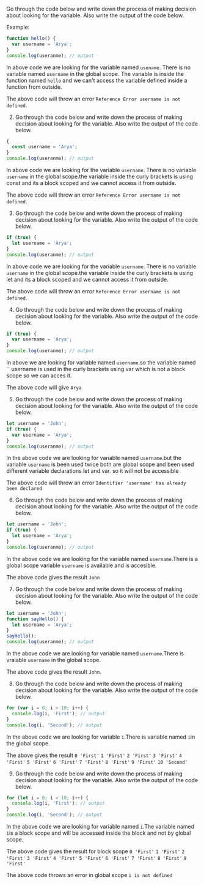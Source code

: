 Go through the code below and write down the process of making decision about looking for the variable. Also write the output of the code below.

Example:

```js
function hello() {
  var username = 'Arya';
}
console.log(useranme); // output
```

In above code we are looking for the variable named `usename`. There is no variable named `username` in the global scope. The variable is inside the function named `hello` and we can't access the variable defined inside a function from outside.

The above code will throw an error `Reference Error username is not defined`.

2. Go through the code below and write down the process of making decision about looking for the variable. Also write the output of the code below.

```js
{
  const username = 'Arya';
}
console.log(useranme); // output
```
In above code we are looking  for the variable `username`. There is no variable `username` in the global scope.the variable inside the curly brackets is using const and its a  block scoped and we cannot access it from outside.

The above code will throw an error `Reference Error username is not defined`.

3. Go through the code below and write down the process of making decision about looking for the variable. Also write the output of the code below.

```js
if (true) {
  let username = 'Arya';
}
console.log(useranme); // output
```
In above code we are looking  for the variable `username`. There is no variable `username` in the global scope.the variable inside the curly brackets is using let and its a block scoped and we cannot access it from outside.

The above code will throw an error `Reference Error username is not defined`.

4. Go through the code below and write down the process of making decision about looking for the variable. Also write the output of the code below.

```js
if (true) {
  var username = 'Arya';
}
console.log(useranme); // output
```
In above we are looking for variable named `username`.so the variable named `` username is used in the curly brackets using var which is not a block scope so we can acces it.

The above code will give `Arya` 

5. Go through the code below and write down the process of making decision about looking for the variable. Also write the output of the code below.

```js
let username = 'John';
if (true) {
  var username = 'Arya';
}
console.log(useranme); // output
```
In the above code we are looking for variable named `username`.but the variable `username` is been used twice both are global scope and been used different variable declarations let and var. so it will not be accessible

The above code will throw an error `Identifier 'username' has already been declared`

6. Go through the code below and write down the process of making decision about looking for the variable. Also write the output of the code below.

```js
let username = 'John';
if (true) {
  let username = 'Arya';
}
console.log(useranme); // output
```
In the above code we are looking for the variable named `username`.There is a global scope variable `username` is available and is accesible.

The above code gives the result `John`

7. Go through the code below and write down the process of making decision about looking for the variable. Also write the output of the code below.

```js
let username = 'John';
function sayHello() {
  let username = 'Arya';
}
sayHello();
console.log(useranme); // output
```
In the above code we are looking for variable named `username`.There is vraiable `username` in the global scope.

The above code gives the result `John`.

8. Go through the code below and write down the process of making decision about looking for the variable. Also write the output of the code below.

```js
for (var i = 0; i < 10; i++) {
  console.log(i, 'First'); // output
}
console.log(i, 'Second'); // output
```
In the above code we are looking for variable `i`.There is variable named `i`in the global scope.

The above gives the result ` 0 'First' `
                           ` 1 'First' `
                           ` 2 'First' `
                           ` 3 'First' `
                           ` 4 'First' `
                           ` 5 'First' `
                           ` 6 'First' `
                           ` 7 'First' `
                           ` 8 'First' `
                           ` 9 'First' `
                           ` 10 'Second' `


9. Go through the code below and write down the process of making decision about looking for the variable. Also write the output of the code below.

```js
for (let i = 0; i < 10; i++) {
  console.log(i, 'First'); // output
}
console.log(i, 'Second'); // output
```
In the above code we are looking for variable named `i`.The variable named `i`is a block scope and will be accessed inside the block and not by global scope.

The above code gives the result for block scope  ` 0 'First' `
                                                 ` 1 'First' `
                                                 ` 2 'First' `
                                                 ` 3 'First' `
                                                 ` 4 'First' `
                                                 ` 5 'First' `
                                                 ` 6 'First' `
                                                 ` 7 'First' `
                                                ` 8 'First' `
                                                ` 9 'First' `

The above code throws an error in global scope `i is not defined`                                                

